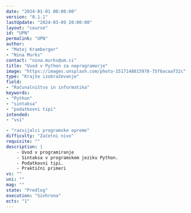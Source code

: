 ```yaml
---
date: "2024-01-01 00:00:00" 
version: "0.1.1"
lastUpdate: "2024-03-09 20:00:00"
layout: "course"
id: "UPN"
permalink: "UPN"
author:
- "Matej Kramberger"
- "Nina Murks"
contact: "nina.murks@um.si"
title: "Uvod v Python za neprogramerje"
image: "https://images.unsplash.com/photo-1517148815978-75f6acaaf32c"
type: "Krajše izobraževanje"
field:
- "Računalništvo in informatika"
keywords:
- "Python"
- "sintaksa"
- "podatkovni tipi"
intended:
- "vsi"

- "razvijalci programske opreme"
difficulty: "Začetni nivo"
requisite: ""
description: |
    - Uvod v programiranje
    - Sintaksa v programskem jeziku Python.
    - Podatkovni tipi.
    - Praktični primeri
vs: ""
uni: ""
mag: ""
state: "Predlog"
execution: "Sinhrona"
ects: "1"
---
```

